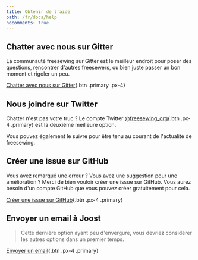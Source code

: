 ```yaml
---
title: Obtenir de l'aide
path: /fr/docs/help
nocomments: true
---
```


## Chatter avec nous sur Gitter
La communauté freesewing sur Gitter est le meilleur endroit pour poser des questions, rencontrer d'autres 
freesewers, ou bien juste passer un bon moment et rigoler un peu.

[Chatter avec nous sur Gitter](https://gitter.im/freesewing/freesewing){.btn .primary .px-4}

## Nous joindre sur Twitter

Chatter n'est pas votre truc ?
Le compte Twitter [@freesewing_org](https://twitter.com/intent/follow?screen_name=freesewing_org){.btn .px-4 .primary}
est la deuxième meilleure option. 

Vous pouvez également le suivre pour être tenu au courant de l'actualité de freesewing.

## Créer une issue sur GitHub

Vous avez remarqué une erreur ? Vous avez une suggestion pour une amélioration ?
Merci de bien vouloir créer une issue sur GitHub. Vous aurez besoin d'un compte GitHub que vous pouvez créer gratuitement pour cela.

[Créer une issue sur GitHub](https://github.com/freesewing/site/issues/new){.btn .px-4 .primary}

## Envoyer un email à Joost

> Cette dernière option ayant peu d'envergure, vous devriez considérer les autres options dans un premier temps.

[Envoyer un email](mailto:joost@decock.org?subject=Freesewing){.btn .px-4 .primary}

